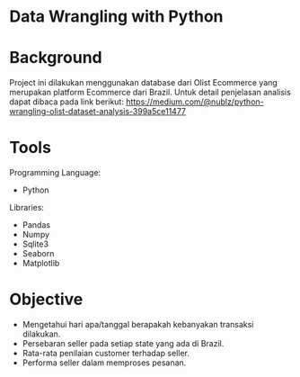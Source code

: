 # Data Wrangling with Python

# Background
Project ini dilakukan menggunakan database dari Olist Ecommerce yang merupakan platform Ecommerce dari Brazil. Untuk detail penjelasan analisis dapat dibaca pada link berikut: https://medium.com/@nublz/python-wrangling-olist-dataset-analysis-399a5ce11477

# Tools
Programming Language:
- Python

Libraries:
- Pandas
- Numpy
- Sqlite3
- Seaborn
- Matplotlib

# Objective
- Mengetahui hari apa/tanggal berapakah kebanyakan transaksi dilakukan.
- Persebaran seller pada setiap state yang ada di Brazil.
- Rata-rata penilaian customer terhadap seller.
- Performa seller dalam memproses pesanan.
